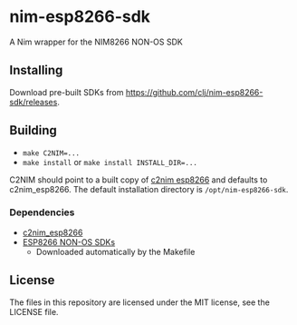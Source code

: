 # nim-esp8266-sdk

A Nim wrapper for the NIM8266 NON-OS SDK

## Installing

Download pre-built SDKs from https://github.com/clj/nim-esp8266-sdk/releases.

## Building

* `make C2NIM=...`
* `make install` or `make install INSTALL_DIR=...`

C2NIM should point to a built copy of [c2nim esp8266](https://github.com/clj/c2nim-esp8266) and defaults to c2nim_esp8266. The default installation directory is `/opt/nim-esp8266-sdk`.

### Dependencies

* [c2nim_esp8266](https://github.com/clj/c2nim-esp8266)
* [ESP8266 NON-OS SDKs](https://github.com/espressif/ESP8266_NONOS_SDK)
  - Downloaded automatically by the Makefile

## License

The files in this repository are licensed under the MIT license, see the LICENSE file.